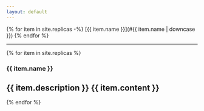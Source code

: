 ```yaml
---
layout: default
---
```

{% for item in site.replicas -%}
[{{ item.name }}](#{{ item.name | downcase }})
{% endfor %}

----

{% for item in site.replicas %}
### {{ item.name }}
  {{ item.description }}
  {{ item.content }}
----
{% endfor %}
